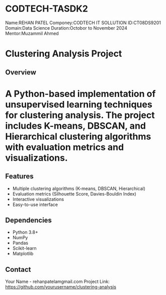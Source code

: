 # CODTECH-TASDK2

Name:REHAN PATEL 
Componey:CODTECH IT SOLLUTION 
ID:CT08DS9201 
Domain:Data Science 
Duration:Octobor to November 2024 
Mentor:Muzammil Ahmed

# Clustering Analysis Project

## Overview
# A Python-based implementation of unsupervised learning techniques for clustering analysis. The project includes K-means, DBSCAN, and Hierarchical clustering algorithms with evaluation metrics and visualizations.

## Features
- Multiple clustering algorithms (K-means, DBSCAN, Hierarchical)
- Evaluation metrics (Silhouette Score, Davies-Bouldin Index)
- Interactive visualizations
- Easy-to-use interface


## Dependencies
- Python 3.8+
- NumPy
- Pandas
- Scikit-learn
- Matplotlib

## Contact
Your Name - rehanpatelamgmail.com
Project Link: https://github.com/yourusername/clustering-analysis
